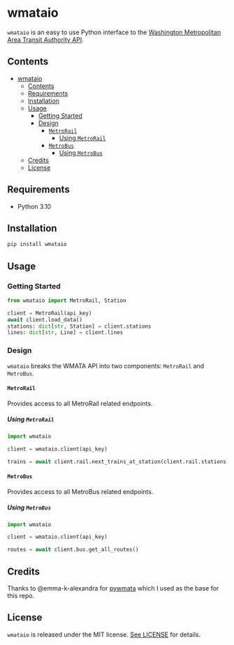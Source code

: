 # wmataio

`wmataio` is an easy to use Python interface to the [Washington Metropolitan Area Transit Authority API](https://developer.wmata.com).

## Contents

- [wmataio](#wmataio)
  - [Contents](#contents)
  - [Requirements](#requirements)
  - [Installation](#installation)
  - [Usage](#usage)
    - [Getting Started](#getting-started)
    - [Design](#design)
      - [`MetroRail`](#metrorail)
        - [Using `MetroRail`](#using-metrorail)
      - [`MetroBus`](#metrobus)
        - [Using `MetroBus`](#using-metrobus)
  - [Credits](#credits)
  - [License](#license)

## Requirements

- Python 3.10

## Installation

```bash
pip install wmataio
```

## Usage

### Getting Started

```python
from wmataio import MetroRail, Station

client = MetroRail(api_key)
await client.load_data()
stations: dict[str, Station] = client.stations
lines: dict[str, Line] = client.lines
```

### Design

`wmataio` breaks the WMATA API into two components: `MetroRail` and `MetroBus`.

#### `MetroRail`

Provides access to all MetroRail related endpoints.

##### Using `MetroRail`

```python
import wmataio

client = wmataio.client(api_key)

trains = await client.rail.next_trains_at_station(client.rail.stations["A01"])
```

#### `MetroBus`

Provides access to all MetroBus related endpoints.

##### Using `MetroBus`

```python
import wmataio

client = wmataio.client(api_key)

routes = await client.bus.get_all_routes()
```

## Credits

Thanks to @emma-k-alexandra for [pywmata](https://github.com/emma-k-alexandra/pywmata) which I used as the base for this repo.

## License

`wmataio` is released under the MIT license. [See LICENSE](https://github.com/emma-k-alexandra/pywmata/blob/master/LICENSE) for details.
